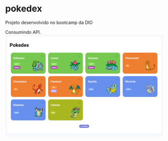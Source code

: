 # pokedex

Projeto desenvolvido no bootcamp da DIO

Consumindo API.
![IMAGEM DO PROJETO](/img/tela.jpg)
